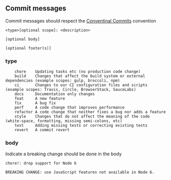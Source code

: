 ## Commit messages

Commit messages should respect the [Conventinal Commits](https://www.conventionalcommits.org/) convention

```
<type>[optional scope]: <description>

[optional body]

[optional footer(s)]
```

### type
```
    chore    Updating tasks etc (no production code change)
    build    Changes that affect the build system or external dependencies (example scopes: gulp, broccoli, npm)
    ci       Changes to our CI configuration files and scripts (example scopes: Travis, Circle, BrowserStack, SauceLabs)
    docs     Documentation only changes
    feat     A new feature
    fix      A bug fix
    perf     A code change that improves performance
    refactor A code change that neither fixes a bug nor adds a feature
    style    Changes that do not affect the meaning of the code (white-space, formatting, missing semi-colons, etc)
    test     Adding missing tests or correcting existing tests
    revert   A commit revert
```

### body

Indicate a breaking change should be done in the body

```
chore!: drop support for Node 6

BREAKING CHANGE: use JavaScript features not available in Node 6.
```
